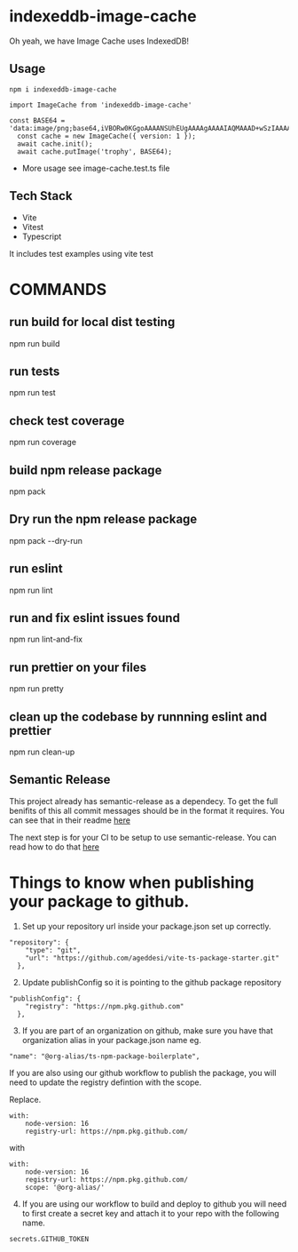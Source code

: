 # indexeddb-image-cache
Oh yeah, we have Image Cache uses IndexedDB!

## Usage

```
npm i indexeddb-image-cache
```

```
import ImageCache from 'indexeddb-image-cache'

const BASE64 = 'data:image/png;base64,iVBORw0KGgoAAAANSUhEUgAAAAgAAAAIAQMAAAD+wSzIAAAABlBMVEX///+/v7+jQ3Y5AAAADklEQVQI12P4AIX8EAgALgAD/aNpbtEAAAAASUVORK5CYII';
  const cache = new ImageCache({ version: 1 });
  await cache.init();
  await cache.putImage('trophy', BASE64);
```

* More usage see image-cache.test.ts file

## Tech Stack

- Vite
- Vitest 
- Typescript

It includes test examples using vite test


# COMMANDS
## run build for local dist testing
npm run build

## run tests
npm run test

## check test coverage
npm run coverage

## build npm release package
npm pack

## Dry run the npm release package
npm pack --dry-run

## run eslint 
npm run lint

## run and fix eslint issues found
npm run lint-and-fix

## run prettier on your files
npm run pretty

## clean up the codebase by runnning eslint and prettier
npm run clean-up


## Semantic Release
This project already has semantic-release as a dependecy. To get the full benifits of this all commit messages should be in the format it requires. You can see that in their readme [here](https://github.com/semantic-release/semantic-release)

The next step is for your CI to be setup to use semantic-release. You can read how to do that [here](https://github.com/semantic-release/semantic-release/blob/HEAD/docs/usage/getting-started.md#getting-started)

# Things to know when publishing your package to github.

1. Set up your repository url inside your package.json set up correctly. 

```
"repository": {
    "type": "git",
    "url": "https://github.com/ageddesi/vite-ts-package-starter.git"
  },
```

2. Update publishConfig so it is pointing to the github package repository

```
"publishConfig": {
    "registry": "https://npm.pkg.github.com"
  },
```

3. If you are part of an organization on github, make sure you have that organization alias in your package.json name eg.

```
"name": "@org-alias/ts-npm-package-boilerplate",
```

If you are also using our github workflow to publish the package, you will need to update the registry defintion with the scope. 

Replace.

```
with:
    node-version: 16
    registry-url: https://npm.pkg.github.com/
```

with

```
with:
    node-version: 16
    registry-url: https://npm.pkg.github.com/
    scope: '@org-alias/'
```


4. If you are using our workflow to build and deploy to github you will need to first create a secret key and attach it to your repo with the following name.

```
secrets.GITHUB_TOKEN
```
